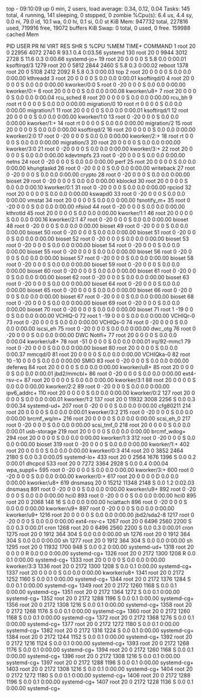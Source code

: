 top - 09:10:09 up 0 min,  2 users,  load average: 0.34, 0.12, 0.04
Tasks: 145 total,   4 running, 141 sleeping,   0 stopped,   0 zombie
%Cpu(s):  6.4 us,  4.4 sy,  0.0 ni, 79.0 id, 10.1 wa,  0.0 hi,  0.1 si,  0.0 st
KiB Mem:    947732 total,   227816 used,   719916 free,    19072 buffers
KiB Swap:        0 total,        0 used,        0 free.   159988 cached Mem

  PID USER      PR  NI    VIRT    RES    SHR S  %CPU %MEM     TIME+ COMMAND
    1 root      20   0   22956   4072   2740 R  93.1  0.4   0:03.56 systemd
  130 root      20   0    9944   3012   2728 S  11.6  0.3   0:00.66 systemd-jo+
   19 root      20   0       0      0      0 S   5.8  0.0   0:00.01 ksoftirqd/3
 1279 root      20   0    5812   2844   2460 S   5.8  0.3   0:00.02 reboot
 1378 root      20   0    5108   2412   2092 R   5.8  0.3   0:00.03 top
    2 root      20   0       0      0      0 S   0.0  0.0   0:00.00 kthreadd
    3 root      20   0       0      0      0 S   0.0  0.0   0:00.01 ksoftirqd/0
    4 root      20   0       0      0      0 S   0.0  0.0   0:00.00 kworker/0:0
    5 root       0 -20       0      0      0 S   0.0  0.0   0:00.00 kworker/0:+
    6 root      20   0       0      0      0 S   0.0  0.0   0:00.08 kworker/u8+
    7 root      20   0       0      0      0 S   0.0  0.0   0:00.04 rcu_sched
    8 root      20   0       0      0      0 S   0.0  0.0   0:00.00 rcu_bh
    9 root      rt   0       0      0      0 S   0.0  0.0   0:00.00 migration/0
   10 root      rt   0       0      0      0 S   0.0  0.0   0:00.00 migration/1
   11 root      20   0       0      0      0 S   0.0  0.0   0:00.01 ksoftirqd/1
   12 root      20   0       0      0      0 S   0.0  0.0   0:00.00 kworker/1:0
   13 root       0 -20       0      0      0 S   0.0  0.0   0:00.00 kworker/1:+
   14 root      rt   0       0      0      0 S   0.0  0.0   0:00.00 migration/2
   15 root      20   0       0      0      0 S   0.0  0.0   0:00.00 ksoftirqd/2
   16 root      20   0       0      0      0 S   0.0  0.0   0:00.00 kworker/2:0
   17 root       0 -20       0      0      0 S   0.0  0.0   0:00.00 kworker/2:+
   18 root      rt   0       0      0      0 S   0.0  0.0   0:00.00 migration/3
   20 root      20   0       0      0      0 S   0.0  0.0   0:00.00 kworker/3:0
   21 root       0 -20       0      0      0 S   0.0  0.0   0:00.00 kworker/3:+
   22 root      20   0       0      0      0 S   0.0  0.0   0:00.00 kdevtmpfs
   23 root       0 -20       0      0      0 S   0.0  0.0   0:00.00 netns
   24 root       0 -20       0      0      0 S   0.0  0.0   0:00.00 perf
   25 root      20   0       0      0      0 S   0.0  0.0   0:00.00 khungtaskd
   26 root       0 -20       0      0      0 S   0.0  0.0   0:00.00 writeback
   27 root       0 -20       0      0      0 S   0.0  0.0   0:00.00 crypto
   28 root       0 -20       0      0      0 S   0.0  0.0   0:00.00 bioset
   29 root       0 -20       0      0      0 S   0.0  0.0   0:00.00 kblockd
   30 root      20   0       0      0      0 S   0.0  0.0   0:00.10 kworker/0:1
   31 root       0 -20       0      0      0 S   0.0  0.0   0:00.00 rpciod
   32 root      20   0       0      0      0 S   0.0  0.0   0:00.00 kswapd0
   33 root       0 -20       0      0      0 S   0.0  0.0   0:00.00 vmstat
   34 root      20   0       0      0      0 S   0.0  0.0   0:00.00 fsnotify_m+
   35 root       0 -20       0      0      0 S   0.0  0.0   0:00.00 nfsiod
   44 root       0 -20       0      0      0 S   0.0  0.0   0:00.00 kthrotld
   45 root      20   0       0      0      0 S   0.0  0.0   0:00.00 kworker/1:1
   46 root      20   0       0      0      0 S   0.0  0.0   0:00.16 kworker/2:1
   47 root       0 -20       0      0      0 S   0.0  0.0   0:00.00 bioset
   48 root       0 -20       0      0      0 S   0.0  0.0   0:00.00 bioset
   49 root       0 -20       0      0      0 S   0.0  0.0   0:00.00 bioset
   50 root       0 -20       0      0      0 S   0.0  0.0   0:00.00 bioset
   51 root       0 -20       0      0      0 S   0.0  0.0   0:00.00 bioset
   52 root       0 -20       0      0      0 S   0.0  0.0   0:00.00 bioset
   53 root       0 -20       0      0      0 S   0.0  0.0   0:00.00 bioset
   54 root       0 -20       0      0      0 S   0.0  0.0   0:00.00 bioset
   55 root       0 -20       0      0      0 S   0.0  0.0   0:00.00 bioset
   56 root       0 -20       0      0      0 S   0.0  0.0   0:00.00 bioset
   57 root       0 -20       0      0      0 S   0.0  0.0   0:00.00 bioset
   58 root       0 -20       0      0      0 S   0.0  0.0   0:00.00 bioset
   59 root       0 -20       0      0      0 S   0.0  0.0   0:00.00 bioset
   60 root       0 -20       0      0      0 S   0.0  0.0   0:00.00 bioset
   61 root       0 -20       0      0      0 S   0.0  0.0   0:00.00 bioset
   62 root       0 -20       0      0      0 S   0.0  0.0   0:00.00 bioset
   63 root       0 -20       0      0      0 S   0.0  0.0   0:00.00 bioset
   64 root       0 -20       0      0      0 S   0.0  0.0   0:00.00 bioset
   65 root       0 -20       0      0      0 S   0.0  0.0   0:00.00 bioset
   66 root       0 -20       0      0      0 S   0.0  0.0   0:00.00 bioset
   67 root       0 -20       0      0      0 S   0.0  0.0   0:00.00 bioset
   68 root       0 -20       0      0      0 S   0.0  0.0   0:00.00 bioset
   69 root       0 -20       0      0      0 S   0.0  0.0   0:00.00 bioset
   70 root       0 -20       0      0      0 S   0.0  0.0   0:00.00 bioset
   71 root       1 -19       0      0      0 S   0.0  0.0   0:00.00 VCHIQ-0
   72 root       1 -19       0      0      0 S   0.0  0.0   0:00.00 VCHIQr-0
   73 root       0 -20       0      0      0 S   0.0  0.0   0:00.00 VCHIQs-0
   74 root       0 -20       0      0      0 S   0.0  0.0   0:00.00 iscsi_eh
   75 root       0 -20       0      0      0 S   0.0  0.0   0:00.00 dwc_otg
   76 root       0 -20       0      0      0 S   0.0  0.0   0:00.00 DWC Notifi+
   77 root      20   0       0      0      0 S   0.0  0.0   0:00.04 kworker/u8+
   78 root     -51   0       0      0      0 S   0.0  0.0   0:00.01 irq/92-mmc1
   79 root       0 -20       0      0      0 S   0.0  0.0   0:00.00 bioset
   80 root      20   0       0      0      0 S   0.0  0.0   0:00.37 mmcqd/0
   81 root      20   0       0      0      0 S   0.0  0.0   0:00.00 VCHIQka-0
   82 root      10 -10       0      0      0 S   0.0  0.0   0:00.00 SMIO
   83 root       0 -20       0      0      0 S   0.0  0.0   0:00.00 deferwq
   84 root      20   0       0      0      0 S   0.0  0.0   0:00.00 kworker/u8+
   85 root      20   0       0      0      0 S   0.0  0.0   0:00.01 jbd2/mmcbl+
   86 root       0 -20       0      0      0 S   0.0  0.0   0:00.00 ext4-rsv-c+
   87 root      20   0       0      0      0 S   0.0  0.0   0:00.00 kworker/3:1
   88 root      20   0       0      0      0 S   0.0  0.0   0:00.00 kworker/2:2
   89 root       0 -20       0      0      0 S   0.0  0.0   0:00.00 ipv6_addrc+
  110 root      20   0       0      0      0 S   0.0  0.0   0:00.00 kworker/0:2
  127 root      20   0       0      0      0 S   0.0  0.0   0:00.01 kworker/1:2
  137 root      20   0   11932   3008   2256 S   0.0  0.3   0:00.34 systemd-ud+
  207 root       0 -20       0      0      0 S   0.0  0.0   0:00.00 cfg80211
  214 root      20   0       0      0      0 S   0.0  0.0   0:00.01 kworker/3:2
  215 root       0 -20       0      0      0 S   0.0  0.0   0:00.00 brcmf_wq/m+
  216 root      20   0       0      0      0 S   0.0  0.0   0:00.00 scsi_eh_0
  217 root       0 -20       0      0      0 S   0.0  0.0   0:00.00 scsi_tmf_0
  218 root      20   0       0      0      0 S   0.0  0.0   0:00.01 usb-storage
  219 root      20   0       0      0      0 S   0.0  0.0   0:00.00 brcmf_wdog+
  294 root      20   0       0      0      0 S   0.0  0.0   0:00.00 kworker/1:3
  312 root       0 -20       0      0      0 S   0.0  0.0   0:00.00 bioset
  319 root       0 -20       0      0      0 S   0.0  0.0   0:00.00 kworker/1:+
  402 root      20   0       0      0      0 S   0.0  0.0   0:00.00 kworker/0:3
  414 root      20   0    3852   2464   2180 S   0.0  0.3   0:00.05 systemd-lo+
  433 root      20   0    2564   1676   1396 S   0.0  0.2   0:00.01 dhcpcd
  533 root      20   0    7272   3364   2928 S   0.0  0.4   0:00.04 wpa_suppli+
  595 root       0 -20       0      0      0 S   0.0  0.0   0:00.00 kworker/3:+
  600 root       0 -20       0      0      0 S   0.0  0.0   0:00.00 kworker/0:+
  617 root      20   0       0      0      0 D   0.0  0.0   0:00.00 kworker/u8+
  619 dnsmasq   20   0   15212  11348   2148 S   0.0  1.2   0:02.03 dnsmasq
  891 root       0 -20       0      0      0 S   0.0  0.0   0:00.00 kworker/u9+
  892 root       0 -20       0      0      0 S   0.0  0.0   0:00.00 hci0
  893 root       0 -20       0      0      0 S   0.0  0.0   0:00.00 hci0
  895 root      20   0    2068    148     16 S   0.0  0.0   0:00.00 hciattach
  896 root       0 -20       0      0      0 S   0.0  0.0   0:00.00 kworker/u9+
  897 root       0 -20       0      0      0 S   0.0  0.0   0:00.00 kworker/u9+
 1216 root      20   0       0      0      0 S   0.0  0.0   0:00.00 jbd2/sda2-8
 1217 root       0 -20       0      0      0 S   0.0  0.0   0:00.00 ext4-rsv-c+
 1267 root      20   0    6496   2560   2200 S   0.0  0.3   0:00.01 cron
 1268 root      20   0    6496   2560   2200 S   0.0  0.3   0:00.01 cron
 1275 root      20   0    1912    364    304 S   0.0  0.0   0:00.00 sh
 1276 root      20   0    1912    364    304 S   0.0  0.0   0:00.00 sh
 1277 root      20   0    1912    364    304 S   0.0  0.0   0:00.00 sh
 1295 root      20   0   11932   1700    948 S   0.0  0.2   0:00.00 systemd-ud+
 1318 root      20   0       0      0      0 R   0.0  0.0   0:00.00 systemd-cg+
 1326 root      20   0    2172   1300   1208 R   0.0  0.1   0:00.00 systemd-cg+
 1333 root      20   0       0      0      0 S   0.0  0.0   0:00.00 kworker/3:3
 1336 root      20   0    2172   1300   1208 S   0.0  0.1   0:00.00 systemd-cg+
 1337 root      20   0       0      0      0 S   0.0  0.0   0:00.00 kworker/u8+
 1341 root      20   0    2172   1252   1160 S   0.0  0.1   0:00.00 systemd-cg+
 1344 root      20   0    2172   1376   1284 S   0.0  0.1   0:00.00 systemd-cg+
 1349 root      20   0    2172   1260   1168 S   0.0  0.1   0:00.00 systemd-cg+
 1351 root      20   0    2172   1364   1272 S   0.0  0.1   0:00.00 systemd-cg+
 1352 root      20   0    2172   1288   1196 S   0.0  0.1   0:00.00 systemd-cg+
 1356 root      20   0    2172   1308   1216 S   0.0  0.1   0:00.00 systemd-cg+
 1358 root      20   0    2172   1268   1176 S   0.0  0.1   0:00.00 systemd-cg+
 1360 root      20   0    2172   1260   1168 S   0.0  0.1   0:00.00 systemd-cg+
 1372 root      20   0    2172   1368   1276 S   0.0  0.1   0:00.00 systemd-cg+
 1377 root      20   0    2172   1272   1180 S   0.0  0.1   0:00.00 systemd-cg+
 1382 root      20   0    2172   1316   1224 S   0.0  0.1   0:00.00 systemd-cg+
 1384 root      20   0    2172   1244   1152 S   0.0  0.1   0:00.00 systemd-cg+
 1392 root      20   0    2172   1216   1124 S   0.0  0.1   0:00.00 systemd-cg+
 1393 root      20   0    2172   1268   1176 S   0.0  0.1   0:00.00 systemd-cg+
 1394 root      20   0    2172   1260   1168 S   0.0  0.1   0:00.00 systemd-cg+
 1396 root      20   0    2172   1308   1216 S   0.0  0.1   0:00.00 systemd-cg+
 1397 root      20   0    2172   1288   1196 S   0.0  0.1   0:00.00 systemd-cg+
 1403 root      20   0    2172   1308   1216 S   0.0  0.1   0:00.00 systemd-cg+
 1404 root      20   0    2172   1272   1180 S   0.0  0.1   0:00.00 systemd-cg+
 1406 root      20   0    2172   1288   1196 S   0.0  0.1   0:00.00 systemd-cg+
 1407 root      20   0    2172   1228   1136 S   0.0  0.1   0:00.00 systemd-cg+
